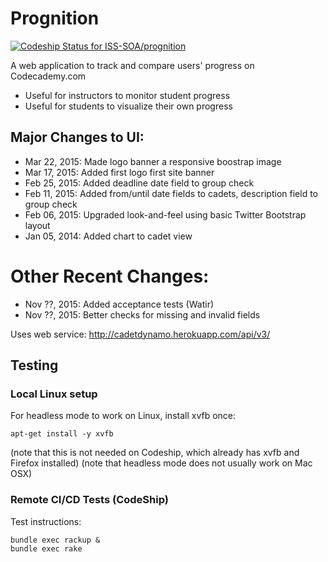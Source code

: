 # Prognition
[ ![Codeship Status for ISS-SOA/prognition](https://codeship.com/projects/3090fd20-7029-0133-38b1-4acedf45d268/status?branch=master)](https://codeship.com/projects/116454)

A web application to track and compare users' progress on Codecademy.com
- Useful for instructors to monitor student progress
- Useful for students to visualize their own progress

## Major Changes to UI:
- Mar 22, 2015: Made logo banner a responsive boostrap image
- Mar 17, 2015: Added first logo first site banner
- Feb 25, 2015: Added deadline date field to group check
- Feb 11, 2015: Added from/until date fields to cadets, description field to group check
- Feb 06, 2015: Upgraded look-and-feel using basic Twitter Bootstrap layout
- Jan 05, 2014: Added chart to cadet view

# Other Recent Changes:
- Nov ??, 2015: Added acceptance tests (Watir)
- Nov ??, 2015: Better checks for missing and invalid fields

Uses web service: http://cadetdynamo.herokuapp.com/api/v3/

## Testing

### Local Linux setup
For headless mode to work on Linux, install xvfb once:
```
apt-get install -y xvfb
```
(note that this is not needed on Codeship, which already has xvfb and Firefox installed)
(note that headless mode does not usually work on Mac OSX)

### Remote CI/CD Tests (CodeShip)
Test instructions:
```
bundle exec rackup &
bundle exec rake
```
